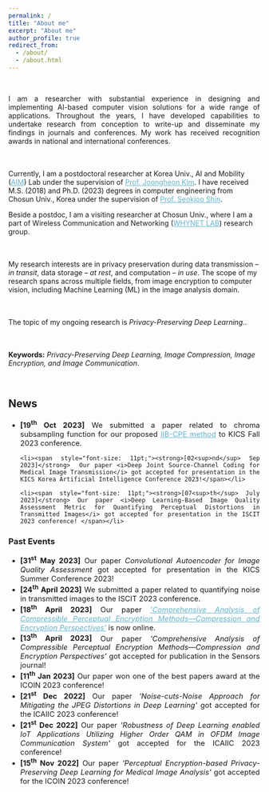 ```yaml
---
permalink: /
title: "About me"
excerpt: "About me"
author_profile: true
redirect_from: 
  - /about/
  - /about.html
---
```

<br>
<p align="justify">
I am a researcher with substantial experience in designing and implementing AI-based computer vision solutions for a wide range of applications. Throughout the years, I have developed capabilities to undertake research from conception to write-up and disseminate my findings in journals and conferences. My work has received recognition awards in national and international conferences.

<br><br>
Currently, I am a postdoctoral researcher at Korea Univ., AI and Mobility (<a href="https://sites.google.com/view/aimlab-kuee/home?authuser=0" target="_blank" style="color:#64B2CB">AIM</a>) Lab under the supervision of <a href="https://sites.google.com/view/aimlab-kuee/members/joongheonkim?authuser=0" target="_blank" style="color:#64B2CB">Prof. Joongheon Kim</a>. I have received M.S. (2018) and Ph.D. (2023) degrees in computer engineering from Chosun Univ., Korea under the supervision of <a href="https://sites.google.com/view/whynet-lab/members?authuser=0" target="_blank" style="color:#64B2CB">Prof. Seokjoo Shin</a>. 

Beside a postdoc, I am a visiting researcher at Chosun Univ., where I am a part of Wireless Communication and Networking (<a href="https://sites.google.com/view/whynet-lab/home?authuser=0" target="_blank" style="color:#64B2CB">WHYNET LAB</a>) research group.

<br><br>
My research interests are in privacy preservation during data transmission – <i>in transit</i>, data storage – <i>at rest</i>, and computation – <i>in use</i>. The scope of my research spans across multiple fields, from image encryption to computer vision, including Machine Learning (ML) in the image analysis domain.

<br><br>
The topic of my ongoing research is <i> Privacy-Preserving Deep Learning.</i>.

<br><br>
<b>Keywords:</b> <i>Privacy-Preserving Deep Learning, Image Compression, Image Encryption, and Image Communication</i>.
</p>



<br>
<h2>News</h2>

<ul  align="justify">
	<li><span style="font-size: 11pt;"><strong>[19<sup>th</sup> Oct 2023]</strong> We submitted a paper related to chroma subsampling function for our proposed <a href="https://www.mdpi.com/1424-8220/22/20/8074" target="_blank" style="color:#64B2CB">IIB-CPE method</a> to KICS Fall 2023 conference.</span></li>
	
	<li><span style="font-size: 11pt;"><strong>[02<sup>nd</sup> Sep 2023]</strong>  Our paper <i>Deep Joint Source-Channel Coding for Medical Image Transmission</i> got accepted for presentation in the KICS Korea Artificial Intelligence Conference 2023!</span></li>

	<li><span style="font-size: 11pt;"><strong>[07<sup>th</sup> July 2023]</strong> Our paper <i>Deep Learning-Based Image Quality Assessment Metric for Quantifying Perceptual Distortions in Transmitted Images</i> got accepted for presentation in the ISCIT 2023 conference! </span></li>
</ul>

<h3>Past Events</h3>
<ul align="justify">
	<li><span style="font-size: 11pt;"><strong>[31<sup>st</sup> May 2023]</strong> Our paper <i>Convolutional Autoencoder for Image Quality Assessment</i> got accepted for presentation in the KICS Summer Conference 2023! </span></li>
	<li><span style="font-size: 11pt;"><strong>[24<sup>th</sup> April 2023]</strong> We submitted a paper related to quantifying noise in transmitted images to the ISCIT 2023 conference.</span></li>
	<li><span style="font-size: 11pt;"><strong>[18<sup>th</sup> April 2023]</strong> Our paper <i><a href="https://www.mdpi.com/1424-8220/23/8/4057" target="_blank" style="color:#64B2CB">'Comprehensive Analysis of Compressible Perceptual Encryption Methods—Compression and Encryption Perspectives'</a></i>  is now online.</span></li>
	<li><span style="font-size: 11pt;"><strong>[13<sup>th</sup> April 2023]</strong> Our paper <i>'Comprehensive Analysis of Compressible Perceptual Encryption Methods—Compression and Encryption Perspectives'</i> got accepted for publication in the Sensors journal!</span></li>
	<li><span style="font-size: 11pt;"><strong>[11<sup>th</sup> Jan 2023]</strong> Our paper won one of the best papers award at the ICOIN 2023 conference!</span></li>
	<li><span style="font-size: 11pt;"><strong>[21<sup>st</sup> Dec 2022]</strong> Our paper <i>'Noise-cuts-Noise Approach for Mitigating the JPEG Distortions in Deep Learning'</i> got accepted for the ICAIIC 2023 conference!</span></li>
	<li><span style="font-size: 11pt;"><strong>[21<sup>st</sup> Dec 2022]</strong> Our paper <i>'Robustness of Deep Learning enabled IoT Applications Utilizing Higher Order QAM in OFDM Image Communication System'</i> got accepted for the ICAIIC 2023 conference!</span></li>
	<li><span style="font-size: 11pt;"><strong>[15<sup>th</sup> Nov 2022]</strong> Our paper <i>'Perceptual Encryption-based Privacy-Preserving Deep Learning for Medical Image Analysis'</i> got accepted for the ICOIN 2023 conference!</span></li>
</ul>